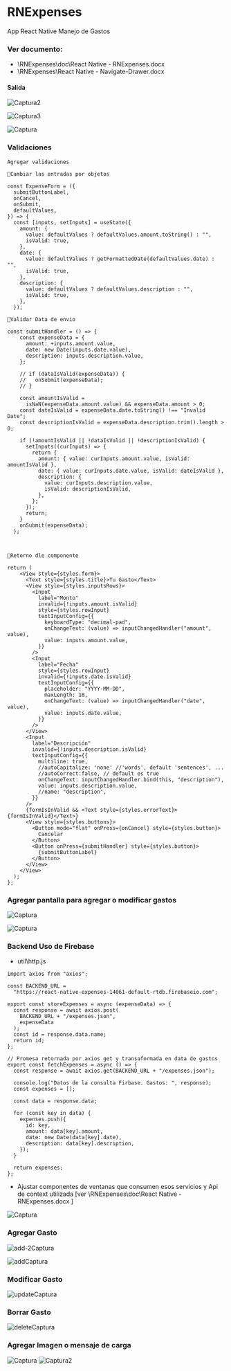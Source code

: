 # RNExpenses
App React Native Manejo de Gastos

### Ver documento: 
* \RNExpenses\doc\React Native - RNExpenses.docx
* \RNExpenses\React Native - Navigate-Drawer.docx

#### Salida
![Captura2](https://github.com/wlopera/RNExpenses/assets/7141537/72309ce9-d467-4482-81fa-2ac9b9a978ee)

![Captura3](https://github.com/wlopera/RNExpenses/assets/7141537/9002e161-05fe-488f-9d18-fef2f10be584)

![Captura](https://github.com/wlopera/RNExpenses/assets/7141537/dfd49324-0474-4a60-ba8d-0e648765c333)

### Validaciones

```
Agregar validaciones

Cambiar las entradas por objetos

const ExpenseForm = ({
  submitButtonLabel,
  onCancel,
  onSubmit,
  defaultValues,
}) => {
  const [inputs, setInputs] = useState({
    amount: {
      value: defaultValues ? defaultValues.amount.toString() : "",
      isValid: true,
    },
    date: {
      value: defaultValues ? getFormattedDate(defaultValues.date) : "",
      isValid: true,
    },
    description: {
      value: defaultValues ? defaultValues.description : "",
      isValid: true,
    },
  });

Validar Data de envio

const submitHandler = () => {
    const expenseData = {
      amount: +inputs.amount.value,
      date: new Date(inputs.date.value),
      description: inputs.description.value,
    };

    // if (dataIsValid(expenseData)) {
    //   onSubmit(expenseData);
    // }

    const amountIsValid =
      isNaN(expenseData.amount.value) && expenseData.amount > 0;
    const dateIsValid = expenseData.date.toString() !== "Invalid Date";
    const descriptionIsValid = expenseData.description.trim().length > 0;

    if (!amountIsValid || !dataIsValid || !descriptionIsValid) {
      setInputs((curInputs) => {
        return {
          amount: { value: curInputs.amount.value, isValid: amountIsValid },
          date: { value: curInputs.date.value, isValid: dateIsValid },
          description: {
            value: curInputs.description.value,
            isValid: descriptionIsValid,
          },
        };
      });
      return;
    }
    onSubmit(expenseData);
  };



Retorno dle componente

return (
    <View style={styles.form}>
      <Text style={styles.title}>Tu Gasto</Text>
      <View style={styles.inputsRows}>
        <Input
          label="Monto"
          invalid={!inputs.amount.isValid}
          style={styles.rowInput}
          textInputConfig={{
            keyboardType: "decimal-pad",
            onChangeText: (value) => inputChangedHandler("amount", value),
            value: inputs.amount.value,
          }}
        />
        <Input
          label="Fecha"
          style={styles.rowInput}
          invalid={!inputs.date.isValid}
          textInputConfig={{
            placeholder: "YYYY-MM-DD",
            maxLength: 10,
            onChangeText: (value) => inputChangedHandler("date", value),
            value: inputs.date.value,
          }}
        />
      </View>
      <Input
        label="Descripción"
        invalid={!inputs.description.isValid}
        textInputConfig={{
          multiline: true,
          //autoCapitalize: 'none' //'words', default 'sentences', ...
          //autoCorrect:false, // default es true
          onChangeText: inputChangedHandler.bind(this, "description"),
          value: inputs.description.value,
          //name: "description",
        }}
      />
      {formIsInValid && <Text style={styles.errorText}> {formIsInValid}</Text>}
      <View style={styles.buttons}>
        <Button mode="flat" onPress={onCancel} style={styles.button}>
          Cancelar
        </Button>
        <Button onPress={submitHandler} style={styles.button}>
          {submitButtonLabel}
        </Button>
      </View>
    </View>
  );
};
```

### Agregar pantalla para agregar o modificar gastos

![Captura](https://github.com/wlopera/RNExpenses/assets/7141537/23ab6be2-637f-44eb-8b36-9046a2e3f0dc)

![Captura](https://github.com/wlopera/RNExpenses/assets/7141537/f3820030-2f74-419c-a62c-749ef4f70e0d)

### Backend Uso de Firebase
* util\http.js
```
import axios from "axios";

const BACKEND_URL =
  "https://react-native-expenses-14061-default-rtdb.firebaseio.com";

export const storeExpenses = async (expenseData) => {
  const response = await axios.post(
    BACKEND_URL + "/expenses.json",
    expenseData
  );
  const id = response.data.name;
  return id;
};

// Promesa retornada por axios get y transaformada en data de gastos
export const fetchExpenses = async () => {
  const response = await axios.get(BACKEND_URL + "/expenses.json");

  console.log("Datos de la consulta Firbase. Gastos: ", response);
  const expenses = [];

  const data = response.data;

  for (const key in data) {
    expenses.push({
      id: key,
      amount: data[key].amount,
      date: new Date(data[key].date),
      description: data[key].description,
    });
  }

  return expenses;
};
```

* Ajustar componentes de ventanas que consumen esos servicios y Api de context utilizada [ver \RNExpenses\doc\React Native - RNExpenses.docx ]

![Captura](https://github.com/wlopera/RNExpenses/assets/7141537/de26997b-db1a-4a8e-9879-330292d8e0e8)

 ### Agregar Gasto
 ![add-2Captura](https://github.com/wlopera/RNExpenses/assets/7141537/89a5e673-4f0b-44cf-8642-df0e143ede20)

![addCaptura](https://github.com/wlopera/RNExpenses/assets/7141537/0f00969a-e20f-4874-a349-23c9284e8231)

 ### Modificar Gasto
![updateCaptura](https://github.com/wlopera/RNExpenses/assets/7141537/c434c4d6-832b-49fa-a209-85159a5e1769)

 ### Borrar Gasto
![deleteCaptura](https://github.com/wlopera/RNExpenses/assets/7141537/5697a091-8fa9-4c79-bb48-e9b825133641)

### Agregar Imagen o mensaje de carga

![Captura](https://github.com/wlopera/RNExpenses/assets/7141537/5e2923da-c5c8-475e-b22f-e788a21d857e)
![Captura2](https://github.com/wlopera/RNExpenses/assets/7141537/f12a9149-3686-41de-ae19-cdf4bf224d6e)



